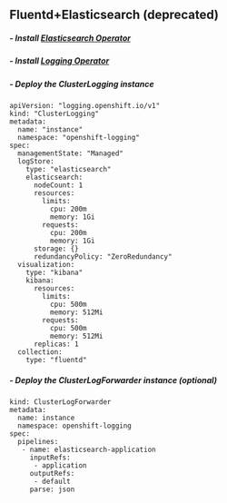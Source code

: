 ## Fluentd+Elasticsearch (deprecated)

##### - Install [Elasticsearch Operator](https://docs.openshift.com/container-platform/4.15/observability/logging/cluster-logging-deploying.html)
##### - Install [Logging Operator](https://docs.openshift.com/container-platform/4.15/observability/logging/cluster-logging-deploying.html)
##### - Deploy the ClusterLogging instance 
```
apiVersion: "logging.openshift.io/v1"
kind: "ClusterLogging"
metadata:
  name: "instance"
  namespace: "openshift-logging"
spec:
  managementState: "Managed"
  logStore:
    type: "elasticsearch"
    elasticsearch:
      nodeCount: 1
      resources:
        limits:
          cpu: 200m
          memory: 1Gi
        requests:
          cpu: 200m
          memory: 1Gi
      storage: {}
      redundancyPolicy: "ZeroRedundancy"
  visualization:
    type: "kibana"
    kibana:
      resources:
        limits:
          cpu: 500m
          memory: 512Mi
        requests:
          cpu: 500m
          memory: 512Mi
      replicas: 1
  collection:
    type: "fluentd"
```
##### - Deploy the ClusterLogForwarder instance (optional)
```
kind: ClusterLogForwarder
metadata:
  name: instance 
  namespace: openshift-logging 
spec:
  pipelines:
   - name: elasticsearch-application 
     inputRefs:
      - application
     outputRefs:
      - default
     parse: json
```

